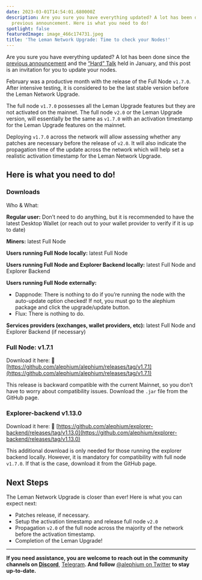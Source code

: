 ```yaml
---
date: 2023-03-01T14:54:01.680000Z
description: Are you sure you have everything updated? A lot has been done since the
  previous announcement. Here is what you need to do!
spotlight: false
featuredImage: image_466c174731.jpeg
title: 'The Leman Network Upgrade: Time to check your Nodes!'
---
```

Are you sure you have everything updated? A lot has been done since the [previous announcement](/news/post/the-leman-upgrade-2-232e3374abc4) and the [“Hard” Talk](/news/post/the-leman-network-upgrade-ama-most-relevant-topics-and-questions-1fbbc68d4237) held in January, and this post is an invitation for you to update your nodes.

February was a productive month with the release of the Full Node `v1.7.0`. After intensive testing, it is considered to be the last stable version before the Leman Network Upgrade.

The full node `v1.7.0` possesses all the Leman Upgrade features but they are not activated on the mainnet. The full node `v2.0` or the Leman Upgrade version, will essentially be the same as `v1.7.0` with an activation timestamp for the Leman Upgrade features on the mainnet.

Deploying `v1.7.0` across the network will allow assessing whether any patches are necessary before the release of `v2.0`. It will also indicate the propagation time of the update across the network which will help set a realistic activation timestamp for the Leman Network Upgrade.

## Here is what you need to do!

### Downloads

Who & What:

**Regular user:** Don’t need to do anything, but it is recommended to have the latest Desktop Wallet (or reach out to your wallet provider to verify if it is up to date)

**Miners:** latest Full Node

**Users running Full Node locally:** latest Full Node

**Users running Full Node and Explorer Backend locally:** latest Full Node and Explorer Backend

**Users running Full Node externally:**

- Dappnode: There is nothing to do if you’re running the node with the auto-update option checked! If not, you must go to the alephium package and click the upgrade/update button.
- Flux: There is nothing to do.

**Services providers (exchanges, wallet providers, etc):** latest Full Node and Explorer Backend (if necessary)

### Full Node: v1.7.1

Download it here: 🔗 [https://github.com/alephium/alephium/releases/tag/v1.7.1](https://github.com/alephium/alephium/releases/tag/v1.7.1)

This release is backward compatible with the current Mainnet, so you don’t have to worry about compatibility issues. Download the `.jar` file from the GitHub page.

### Explorer-backend v1.13.0

Download it here: 🔗 [https://github.com/alephium/explorer-backend/releases/tag/v1.13.0](https://github.com/alephium/explorer-backend/releases/tag/v1.13.0)

This additional download is only needed for those running the explorer backend locally. However, it is mandatory for compatibility with full node `v1.7.0`. If that is the case, download it from the GitHub page.

## Next Steps

The Leman Network Upgrade is closer than ever! Here is what you can expect next:

- Patches release, if necessary.
- Setup the activation timestamp and release full node `v2.0`
- Propagation `v2.0` of the full node across the majority of the network before the activation timestamp.
- Completion of the Leman Upgrade!

---

**If you need assistance, you are welcome to reach out in the community channels on [Discord](/discord)**, [Telegram](https://t.me/alephiumgroup)**. And follow** [@alephium on Twitter](https://twitter.com/alephium) **to stay up-to-date.**
